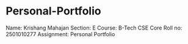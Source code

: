 # Personal-Portfolio
Name: Krishang Mahajan    Section: E     Course: B-Tech CSE Core     Roll no: 2501010277   Assignment: Personal Portfolio 
